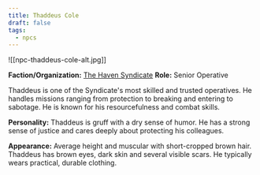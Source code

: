 ```yaml
---
title: Thaddeus Cole
draft: false
tags:
  - npcs
---
```

![[npc-thaddeus-cole-alt.jpg]]

**Faction/Organization:** [The Haven Syndicate](the-haven-syndicate.md)
**Role:** Senior Operative

Thaddeus is one of the Syndicate's most skilled and trusted operatives. He handles missions ranging from protection to breaking and entering to sabotage. He is known for his resourcefulness and combat skills.

**Personality:** Thaddeus is gruff with a dry sense of humor. He has a strong sense of justice and cares deeply about protecting his colleagues.

**Appearance:** Average height and muscular with short-cropped brown hair. Thaddeus has brown eyes, dark skin and several visible scars. He typically wears practical, durable clothing.